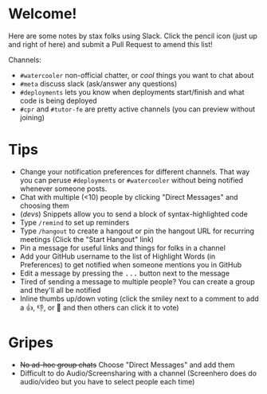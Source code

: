 # Welcome!

Here are some notes by stax folks using Slack. Click the pencil icon (just up and right of here) and submit a Pull Request to amend this list!

Channels:

- `#watercooler` non-official chatter, or _cool_ things you want to chat about
- `#meta` discuss slack (ask/answer any questions)
- `#deployments` lets you know when deployments start/finish and what code is being deployed
- `#cpr` and `#tutor-fe` are pretty active channels (you can preview without joining)

# Tips

- Change your notification preferences for different channels. That way you can peruse `#deployments` or `#watercooler` without being notified whenever someone posts.
- Chat with multiple (<10) people by clicking "Direct Messages" and choosing them
- (*devs*) Snippets allow you to send a block of syntax-highlighted code
- Type `/remind` to set up reminders
- Type `/hangout` to create a hangout or pin the hangout URL for recurring meetings (Click the "Start Hangout" link)
- Pin a message for useful links and things for folks in a channel
- Add your GitHub username to the list of Highlight Words (in Preferences) to get notified when someone mentions you in GitHub
- Edit a message by pressing the <kbd>...</kbd> button next to the message
- Tired of sending a message to multiple people? You can create a group and they'll all be notified
- Inline thumbs up/down voting (click the smiley next to a comment to add a :+1:, :-1:, or :pizza: and then others can click it to vote)


# Gripes

- <strike>No ad-hoc group chats</strike> Choose "Direct Messages" and add them
- Difficult to do Audio/Screensharing with a channel (Screenhero does do audio/video but you have to select people each time)
